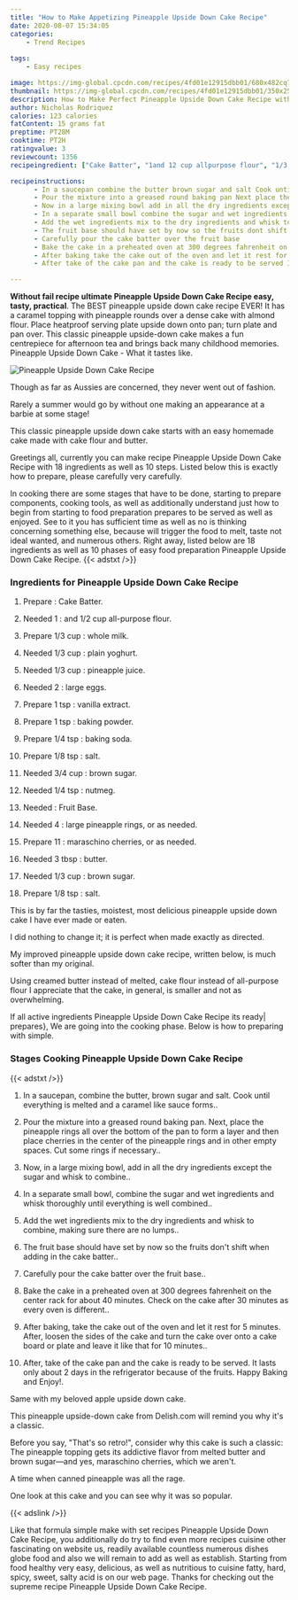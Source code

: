 ```yaml
---
title: "How to Make Appetizing Pineapple Upside Down Cake Recipe"
date: 2020-08-07 15:34:05
categories:
    - Trend Recipes
    
tags:
    - Easy recipes

image: https://img-global.cpcdn.com/recipes/4fd01e12915dbb01/680x482cq70/pineapple-upside-down-cake-recipe-recipe-main-photo.jpg
thumbnail: https://img-global.cpcdn.com/recipes/4fd01e12915dbb01/350x250cq70/pineapple-upside-down-cake-recipe-recipe-main-photo.jpg
description: How to Make Perfect Pineapple Upside Down Cake Recipe with 18 ingredients and 10 stages of easy cooking.
author: Nicholas Rodriquez
calories: 123 calories
fatContent: 15 grams fat
preptime: PT28M
cooktime: PT2H
ratingvalue: 3
reviewcount: 1356
recipeingredient: ["Cake Batter", "1and 12 cup allpurpose flour", "1/3 cupwhole milk", "1/3 cupplain yoghurt", "1/3 cuppineapple juice", "2large eggs", "1 tspvanilla extract", "1 tspbaking powder", "1/4 tspbaking soda", "1/8 tspsalt", "3/4 cupbrown sugar", "1/4 tspnutmeg", "Fruit Base", "4large pineapple rings or as needed", "11maraschino cherries or as needed", "3 tbspbutter", "1/3 cupbrown sugar", "1/8 tspsalt"]

recipeinstructions: 
      - In a saucepan combine the butter brown sugar and salt Cook until everything is melted and a caramel like sauce forms 
      - Pour the mixture into a greased round baking pan Next place the pineapple rings all over the bottom of the pan to form a layer and then place cherries in the center of the pineapple rings and in other empty spaces Cut some rings if necessary 
      - Now in a large mixing bowl add in all the dry ingredients except the sugar and whisk to combine 
      - In a separate small bowl combine the sugar and wet ingredients and whisk thoroughly until everything is well combined 
      - Add the wet ingredients mix to the dry ingredients and whisk to combine making sure there are no lumps 
      - The fruit base should have set by now so the fruits dont shift when adding in the cake batter 
      - Carefully pour the cake batter over the fruit base 
      - Bake the cake in a preheated oven at 300 degrees fahrenheit on the center rack for about 40 minutes Check on the cake after 30 minutes as every oven is different 
      - After baking take the cake out of the oven and let it rest for 5 minutes After loosen the sides of the cake and turn the cake over onto a cake board or plate and leave it like that for 10 minutes 
      - After take of the cake pan and the cake is ready to be served It lasts only about 2 days in the refrigerator because of the fruits Happy Baking and Enjoy

---
```




**Without fail recipe ultimate Pineapple Upside Down Cake Recipe easy, tasty, practical**. The BEST pineapple upside down cake recipe EVER! It has a caramel topping with pineapple rounds over a dense cake with almond flour. Place heatproof serving plate upside down onto pan; turn plate and pan over. This classic pineapple upside-down cake makes a fun centrepiece for afternoon tea and brings back many childhood memories. Pineapple Upside Down Cake - What it tastes like.


![Pineapple Upside Down Cake Recipe](https://img-global.cpcdn.com/recipes/4fd01e12915dbb01/680x482cq70/pineapple-upside-down-cake-recipe-recipe-main-photo.jpg "Pineapple Upside Down Cake Recipe")



Though as far as Aussies are concerned, they never went out of fashion.

Rarely a summer would go by without one making an appearance at a barbie at some stage!

This classic pineapple upside down cake starts with an easy homemade cake made with cake flour and butter.


Greetings all, currently you can make recipe Pineapple Upside Down Cake Recipe with 18 ingredients as well as 10 steps. Listed below this is exactly how to prepare, please carefully very carefully.

In cooking there are some stages that have to be done, starting to prepare components, cooking tools, as well as additionally understand just how to begin from starting to food preparation prepares to be served as well as enjoyed. See to it you has sufficient time as well as no is thinking concerning something else, because will trigger the food to melt, taste not ideal wanted, and numerous others. Right away, listed below are 18 ingredients as well as 10 phases of easy food preparation Pineapple Upside Down Cake Recipe.
{{< adstxt />}}

### Ingredients for Pineapple Upside Down Cake Recipe


1. Prepare  : Cake Batter.

1. Needed 1 : and 1/2 cup all-purpose flour.

1. Prepare 1/3 cup : whole milk.

1. Needed 1/3 cup : plain yoghurt.

1. Needed 1/3 cup : pineapple juice.

1. Needed 2 : large eggs.

1. Prepare 1 tsp : vanilla extract.

1. Prepare 1 tsp : baking powder.

1. Prepare 1/4 tsp : baking soda.

1. Prepare 1/8 tsp : salt.

1. Needed 3/4 cup : brown sugar.

1. Needed 1/4 tsp : nutmeg.

1. Needed  : Fruit Base.

1. Needed 4 : large pineapple rings, or as needed.

1. Prepare 11 : maraschino cherries, or as needed.

1. Needed 3 tbsp : butter.

1. Needed 1/3 cup : brown sugar.

1. Prepare 1/8 tsp : salt.


This is by far the tasties, moistest, most delicious pineapple upside down cake I have ever made or eaten.

I did nothing to change it; it is perfect when made exactly as directed.

My improved pineapple upside down cake recipe, written below, is much softer than my original.

Using creamed butter instead of melted, cake flour instead of all-purpose flour I appreciate that the cake, in general, is smaller and not as overwhelming.


If all active ingredients Pineapple Upside Down Cake Recipe its ready| prepares}, We are going into the cooking phase. Below is how to preparing with simple.

### Stages Cooking Pineapple Upside Down Cake Recipe

{{< adstxt />}}


1. In a saucepan, combine the butter, brown sugar and salt. Cook until everything is melted and a caramel like sauce forms..



1. Pour the mixture into a greased round baking pan. Next, place the pineapple rings all over the bottom of the pan to form a layer and then place cherries in the center of the pineapple rings and in other empty spaces. Cut some rings if necessary..



1. Now, in a large mixing bowl, add in all the dry ingredients except the sugar and whisk to combine..



1. In a separate small bowl, combine the sugar and wet ingredients and whisk thoroughly until everything is well combined..



1. Add the wet ingredients mix to the dry ingredients and whisk to combine, making sure there are no lumps..



1. The fruit base should have set by now so the fruits don&#39;t shift when adding in the cake batter..



1. Carefully pour the cake batter over the fruit base..



1. Bake the cake in a preheated oven at 300 degrees fahrenheit on the center rack for about 40 minutes. Check on the cake after 30 minutes as every oven is different..



1. After baking, take the cake out of the oven and let it rest for 5 minutes. After, loosen the sides of the cake and turn the cake over onto a cake board or plate and leave it like that for 10 minutes..



1. After, take of the cake pan and the cake is ready to be served. It lasts only about 2 days in the refrigerator because of the fruits. Happy Baking and Enjoy!.




Same with my beloved apple upside down cake.

This pineapple upside-down cake from Delish.com will remind you why it&#39;s a classic.

Before you say, &#34;That&#39;s so retro!&#34;, consider why this cake is such a classic: The pineapple topping gets its addictive flavor from melted butter and brown sugar—and yes, maraschino cherries, which we aren&#39;t.

A time when canned pineapple was all the rage.

One look at this cake and you can see why it was so popular.


{{< adslink />}}

Like that formula simple make with set recipes Pineapple Upside Down Cake Recipe, you additionally do try to find even more recipes cuisine other fascinating on website us, readily available countless numerous dishes globe food and also we will remain to add as well as establish. Starting from food healthy very easy, delicious, as well as nutritious to cuisine fatty, hard, spicy, sweet, salty acid is on our web page. Thanks for checking out the supreme recipe Pineapple Upside Down Cake Recipe.
